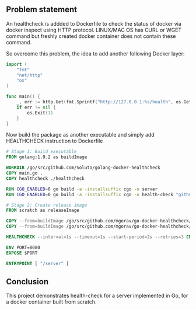 ## Problem statement

An healthcheck is addded to Dockerfile to check the status of docker via docker inspect using HTTP protocol. LINUX/MAC OS has CURL or WGET command but freshly created docker container does not contain these command.

So overcome this problem, the idea to add another following Docker layer:

```go
import (
	"fmt"
	"net/http"
	"os"
)

func main() {
	_, err := http.Get(fmt.Sprintf("http://127.0.0.1:%s/health", os.Getenv("PORT")))
	if err != nil {
		os.Exit(1)
	}
}
```

Now build the package as another executable and simply add HEALTHCHECK instruction to Dockerfile

```dockerfile
# Stage 1: Build executable
FROM golang:1.9.2 as buildImage

WORKDIR /go/src/github.com/Soluto/golang-docker-healthcheck
COPY main.go .
COPY healthcheck ./healthcheck

RUN CGO_ENABLED=0 go build -a -installsuffix cgo -o server
RUN CGO_ENABLED=0 go build -a -installsuffix cgo -o health-check "github.com/mgirav/go-docker-healthcheck/healthcheck"

# Stage 2: Create release image
FROM scratch as releaseImage

COPY --from=buildImage /go/src/github.com/mgorav/go-docker-healthcheck/server ./server
COPY --from=buildImage /go/src/github.com/mgorav/go-docker-healthcheck/health-check ./healthcheck

HEALTHCHECK --interval=1s --timeout=1s --start-period=2s --retries=3 CMD [ "/healthcheck" ]

ENV PORT=8080
EXPOSE $PORT

ENTRYPOINT [ "/server" ]

```

## Conclusion

This project demonstrates health-check for a server implemented in Go, for a docker container built from scratch.
